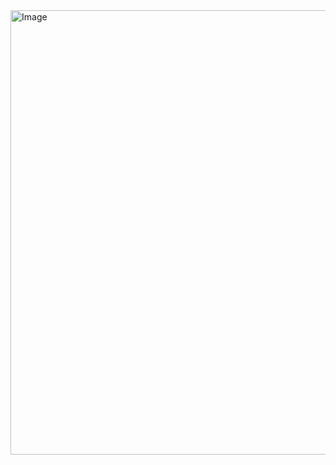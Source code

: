 <img width="899" height="711" alt="Image" src="https://github.com/user-attachments/assets/b40c9c74-f340-4291-a417-a23c542f4c9a" />
